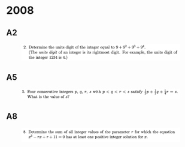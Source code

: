 # 2008

## A2

<figure><img src="../.gitbook/assets/截屏2023-10-23 上午9.35.37.png" alt=""><figcaption></figcaption></figure>

## A5

<figure><img src="../.gitbook/assets/截屏2023-10-23 上午10.44.44.png" alt=""><figcaption></figcaption></figure>

## A8

<figure><img src="../.gitbook/assets/截屏2023-10-23 上午11.01.18.png" alt=""><figcaption></figcaption></figure>
